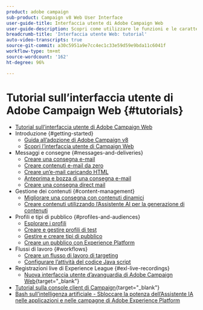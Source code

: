 ```yaml
---
product: adobe campaign
sub-product: Campaign v8 Web User Interface
user-guide-title: Interfaccia utente di Adobe Campaign Web
user-guide-description: Scopri come utilizzare le funzioni e le caratteristiche principali dell’interfaccia utente di Adobe Campaign Web.
breadcrumb-title: 'Interfaccia utente Web: tutorial'
auto-video-transcripts: true
source-git-commit: a30c5951a9e7cc4ec1c33e59d59e9bda11c6041f
workflow-type: tm+mt
source-wordcount: '162'
ht-degree: 96%

---
```



# Tutorial sull’interfaccia utente di Adobe Campaign Web {#tutorials}

+ [Tutorial sull’interfaccia utente di Adobe Campaign Web](/help/ac-web-learn-main/overview.md)
+ Introduzione {#getting-started}
   + [Guida all’adozione di Adobe Campaign v8](https://experienceleague.adobe.com/it/docs/campaign-web/acs-to-ac/home)
   + [Scopri l’interfaccia utente di Campaign Web](/help/get-started/explore-the-web-ui.md)
+ Messaggi e consegne {#messages-and-deliveries}
   + [Creare una consegna e-mail](/help/deliveries/create-an-email-delivery.md)
   + [Creare contenuti e-mail da zero](/help/design-the-delivery/create-email-content-from-scratch.md)
   + [Creare un’e-mail caricando HTML](/help/design-the-delivery/create-an-email-by-uploading-html.md)
   + [Anteprima e bozza di una consegna e-mail](/help/deliveries/preview-and-proof-an-email-delivery.md)
   + [Creare una consegna direct mail](/help/design-the-delivery/create-a-direct-mail-delivery.md)
+ Gestione dei contenuti {#content-management}
   + [Migliorare una consegna con contenuti dinamici](/help/design-the-delivery/enhance-a-delivery-with-dynamic-content.md)
   + [Creare contenuti utilizzando l’Assistente AI per la generazione di contenuti](/help/design-the-delivery/create-content-using-the-ai-assistant.md)
+ Profili e tipi di pubblico {#profiles-and-audiences}
   + [Esplorare i profili](/help/profiles-and-audiences/explore-profiles.md)
   + [Creare e gestire profili di test](/help/profiles-and-audiences/create-and-manage-test-profiles.md)
   + [Gestire e creare tipi di pubblico](/help/profiles-and-audiences/manage-and-build-audiences.md)
   + [Creare un pubblico con Experience Platform](/help/profiles-and-audiences/create-an-audience-with-experience-platform.md)
+ Flussi di lavoro {#workflows}
   + [Creare un flusso di lavoro di targeting](/help/workflows/create-a-targeting-workflow.md)
   + [Configurare l’attività del codice Java script](/help/workflows/configure-java-script-code-activity.md)
+ Registrazioni live di Experience League {#exl-live-recordings}
   + [Nuova interfaccia utente d’avanguardia di Adobe Campaign Web](https://experienceleague.adobe.com/docs/events/experience-league-live-recordings/episodes/exl-live-episode-02-29-24.html?lang=it){target="_blank"}
+ [Tutorial sulla console client di Campaign](https://experienceleague.adobe.com/docs/campaign-learn/tutorials/overview.html?lang=it){target="_blank"}
+ [Bash sull’intelligenza artificiale - Sbloccare la potenza dell’Assistente IA nelle applicazioni e nelle campagne di Adobe Experience Platform](https://experienceleague.adobe.com/it/docs/events/experience-league-live-recordings/episodes/exl-live-episode-09-26-24)
